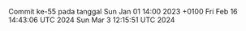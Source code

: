 Commit ke-55 pada tanggal Sun Jan 01 14:00 2023 +0100
Fri Feb 16 14:43:06 UTC 2024
Sun Mar  3 12:15:51 UTC 2024

